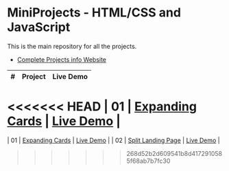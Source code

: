 # MiniProjects - HTML/CSS and JavaScript

This is the main repository for all the projects.
- [Complete Projects info Website](https://pramodprojects1.free.nf)

| #   | Project                            | Live Demo                            |
| --- | ---------------------------------- | ------------------------------------ |
<<<<<<< HEAD
| 01  | [Expanding Cards](https://github.com/pramodsoman/MiniProjects/tree/master/expanding-cards)  | [Live Demo](https://pramodprojects1.free.nf) |
=======
| 01  | [Expanding Cards](https://github.com/pramodsoman/MiniProjects/tree/master/expanding-cards)  | [Live Demo](https://pramodprojects1.free.nf/expanding-cards/index1.html) |
| 02  | [Split Landing Page](https://github.com/pramodsoman/MiniProjects/tree/master/expanding-cards)  | [Live Demo](https://pramodprojects1.free.nf/split-landing-page/index2.html) |



>>>>>>> 268d52b2d609541b8d4172910585f68ab7b7fc30
